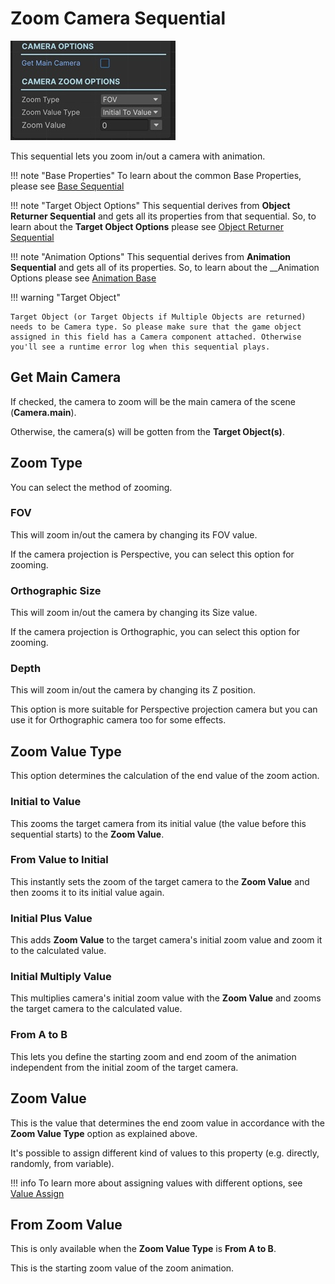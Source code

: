 # Zoom Camera Sequential

![Zoom Cam](../../img/sequential_zoomcam.jpg)

This sequential lets you zoom in/out a camera with animation.

!!! note "Base Properties"
    To learn about the common Base Properties, please see [Base Sequential](../sequential_base.md)

!!! note "Target Object Options"
    This sequential derives from __Object Returner Sequential__ and gets all its properties from that sequential. So, to learn about the __Target Object Options__ please see [Object Returner Sequential](../sequentialobjectreturner/index.md)

!!! note "Animation Options"
    This sequential derives from __Animation Sequential__ and gets all of its properties. So, to learn about the __Animation Options please see [Animation Base](../animationsequentials/index.md)

!!! warning "Target Object"
 
    Target Object (or Target Objects if Multiple Objects are returned) needs to be Camera type. So please make sure that the game object assigned in this field has a Camera component attached. Otherwise you'll see a runtime error log when this sequential plays.

## Get Main Camera

If checked, the camera to zoom will be the main camera of the scene (__Camera.main__). 

Otherwise, the camera(s) will be gotten from the __Target Object(s)__.

## Zoom Type

You can select the method of zooming.

### FOV

This will zoom in/out the camera by changing its FOV value. 

If the camera projection is Perspective, you can select this option for zooming.

### Orthographic Size

This will zoom in/out the camera by changing its Size value.

If the camera projection is Orthographic, you can select this option for zooming.

### Depth

This will zoom in/out the camera by changing its Z position.

This option is more suitable for Perspective projection camera but you can use it for Orthographic camera too for some effects.



## Zoom Value Type

This option determines the calculation of the end value of the zoom action.

### Initial to Value

This zooms the target camera from its initial value (the value before this sequential starts) to the __Zoom Value__.


### From Value to Initial

This instantly sets the zoom of the target camera to the __Zoom Value__ and then zooms it to its initial value again.

### Initial Plus Value

This adds __Zoom Value__ to the target camera's initial zoom value and zoom it to the calculated value.


### Initial Multiply Value

This multiplies camera's initial zoom value with the __Zoom Value__ and zooms the target camera to the calculated value.

### From A to B

This lets you define the starting zoom and end zoom of the animation independent from the initial zoom of the target camera.


## Zoom Value

This is the value that determines the end zoom value in accordance with the __Zoom Value Type__ option as explained above.

It's possible to assign different kind of values to this property (e.g. directly, randomly, from variable).


!!! info
    To learn more about assigning values with different options, see [Value Assign](../../valueassign.md)
 

## From Zoom Value

This is only available when the __Zoom Value Type__ is __From A to B__.

This is the starting zoom value of the zoom animation.
 
